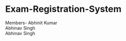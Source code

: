 # Exam-Registration-System

Members- Abhinit Kumar <br>
         Abhinav Singh <br>
         Abhinav Singh
